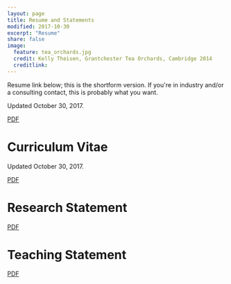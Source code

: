 ```yaml
---
layout: page
title: Resume and Statements
modified: 2017-10-30
excerpt: "Resume"
share: false
image:
  feature: tea_orchards.jpg
  credit: Kelly Theisen, Grantchester Tea Orchards, Cambridge 2014
  creditlink:
---
```


Resume link below; this is the shortform version. If you're in industry and/or a consulting contact, this is probably what you want.

Updated October 30, 2017.

<div markdown="0"><a href="https://github.com/theisencr/theisencr.github.io/blob/master/assets/theisencr_resume.pdf" class="btn btn-info">PDF</a></div>

# Curriculum Vitae

Updated October 30, 2017.

<div markdown="0"><a href="https://github.com/theisencr/theisencr.github.io/blob/master/assets/theisencr_CV.pdf" class="btn btn-info">PDF</a></div>

# Research Statement

<div markdown="0"><a href="https://github.com/theisencr/theisencr.github.io/blob/master/assets/theisencr_research.pdf" class="btn btn-info">PDF</a></div>

# Teaching Statement

<div markdown="0"><a href="https://github.com/theisencr/theisencr.github.io/blob/master/assets/theisencr_teaching.pdf" class="btn btn-info">PDF</a></div>
